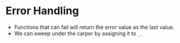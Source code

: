 # Error Handling

* Functions that can fail will return the error value as the last value.
* We can sweep under the carper by assigning it to `_`.



